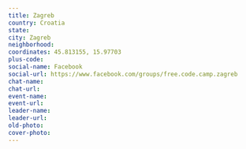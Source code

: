 ```yaml
---
title: Zagreb
country: Croatia
state: 
city: Zagreb
neighborhood: 
coordinates: 45.813155, 15.97703
plus-code:
social-name: Facebook
social-url: https://www.facebook.com/groups/free.code.camp.zagreb
chat-name:
chat-url:
event-name:
event-url:
leader-name:
leader-url:
old-photo: 
cover-photo:
---
```

